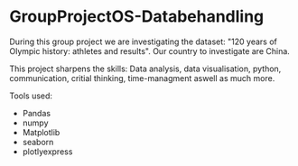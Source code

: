 # GroupProjectOS-Databehandling
During this group project we are investigating the dataset: "120 years of Olympic history: athletes and results". Our country to investigate are China.


This project sharpens the skills: Data analysis, data visualisation, python, communication, critial thinking, time-managment aswell as much more.

Tools used:

* Pandas
* numpy
* Matplotlib
* seaborn
* plotlyexpress
